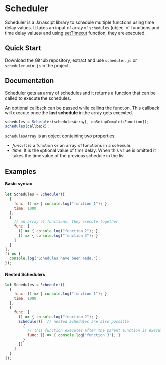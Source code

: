 # Scheduler

Scheduler is a Javascipt library to schedule multiple functions using time delay values. It takes an input of array of `schedules` (object of functions and time delay values) and using [setTimeout](https://developer.mozilla.org/en-US/docs/Web/API/WindowOrWorkerGlobalScope/setTimeout) function, they are executed.

## Quick Start
Download the Github repository, extract and use `scheduler.js` or `scheduler.min.js` in the project.

## Documentation
Scheduler gets an array of schedules and it returns a function that can be called to execute the schedules.

An optional callback can be passed while calling the function. This callback will execute once the **last schedule** in the array gets executed.

```javascript
schedules = Scheduler(schedulesArray[, onSetupCompleteFunction]);
schedules(callback);
```

`schedulesArray` is an object containing two properties:
- *func*: It is a function or an array of functions in a schedule.
- *time*: It is the optional value of time delay. When this value is omitted it takes the time value of the previous schedule in the list.

## Examples

#### Basic syntax
```javascript
let Schedules = Scheduler([
  { 
    func: () => { console.log("function 1"); },
    time: 1000 
  },
  { 
    // an array of functions; they execute together
    func: [  
      () => { console.log("function 2"); },
      () => { console.log("function 3"); }
    ]
  }
], 
() => {
  console.log("Schedules have been made.");
});
```

#### Nested Schedulers
```javascript
let Schedules = Scheduler([
  { 
    func: () => { console.log("function 1"); }, 
    time: 1000 
  },
  { 
    func: [
      () => { console.log("function 2"); },
      Scheduler([  // nested Schedules are also possible
        { 
          // this function executes after the parent function is executed
          func: () => { console.log("function 3"); } 
        }
      ])
    ]
  }
]);
```
